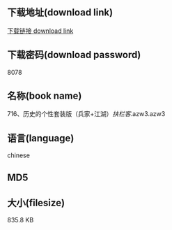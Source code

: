 ## 下载地址(download link)
[下载链接 download link](https://voluble-croquembouche-d321dc.netlify.app/?s=716%E3%80%81%E5%8E%86%E5%8F%B2%E7%9A%84%E4%B8%AA%E6%80%A7%E5%A5%97%E8%A3%85%E7%89%88%EF%BC%88%E5%85%B5%E5%AE%B6%2B%E6%B1%9F%E6%B9%96%EF%BC%89_%E6%89%B6%E6%A0%8F%E5%AE%A2_.azw3)

## 下载密码(download password)
8078

## 名称(book name)
716、历史的个性套装版（兵家+江湖）_扶栏客_.azw3.azw3

## 语言(language)
chinese

## MD5


## 大小(filesize)
835.8 KB
